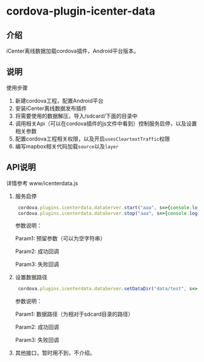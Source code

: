 # cordova-plugin-icenter-data

## 介绍

iCenter离线数据加载cordova插件，Android平台版本。

## 说明

使用步骤

1. 新建cordova工程，配置Android平台
2. 安装iCenter离线数据发布插件
3. 将需要使用的数据解压，导入/sdcard/下面的目录中
4. 调用相关Api（可以在cordova插件的js文件中看到）控制服务启停，以及设置相关参数
5. 配置cordova工程相关权限，以及开启`usesCleartextTraffic`权限
6. 编写mapbox相关代码加载`source`以及`layer`



## API说明

详情参考 www/icenterdata.js

1. 服务启停

   ```javascript
    cordova.plugins.icenterdata.dataServer.start("aaa", s=>{console.log(s)}, e=>{console.warn(e)} )
    cordova.plugins.icenterdata.dataServer.stop("aaa", s=>{console.log(s)}, e=>{console.warn(e)} )
   ```

   参数说明：

   Param1: 预留参数（可以为空字符串）

   Param2: 成功回调

   Param3: 失败回调

2. 设置数据路径

   ```javascript
    cordova.plugins.icenterdata.dataServer.setDataDir("data/test", s=>{console.log(s)}, e=>{console.warn(e)} )
   ```

   参数说明：

   Param1: 数据路径（为相对于sdcard目录的路径）

   Param2: 成功回调

   Param3: 失败回调

3. 其他接口，暂时用不到，不介绍。
